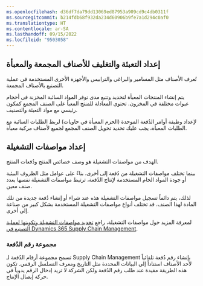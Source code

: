 ```yaml
---
ms.openlocfilehash: d36df7da79dd13069ed87953a909cd9c4db0311f
ms.sourcegitcommit: b214fdb68f932da234d60906b9fe7a1d294c0af0
ms.translationtype: HT
ms.contentlocale: ar-SA
ms.lasthandoff: 09/15/2022
ms.locfileid: "9503058"
---
```


## <a name="packaging-setup-for-bulk-and-packed-products"></a>إعداد التعبئة والتغليف للأصناف المجمعة والمعبأة

تُعرف الأصناف مثل المسامير والبراغي والترابيس والأجهزة الأخرى المستخدمة في عملية التصنيع بالأصناف المجمعة.

يتم إنشاء المنتجات المعبأة لتحديد وتتبع مدى توفر المواد السائبة المخزنة في أحجام عبوات مختلفة في المخزون. تحتوي المعادلة للمنتج المعبأ على الصنف المجمع كمكون رئيسي مع مواد التعبئة والتصنيف.

لإعداد وظيفة أوامر الدُفعة الموحدة (الحزم المعبأة في حاويات) لربط الطلبات السائبة مع الطلبات المعبأة، يجب عليك تحديد تحويل الصنف المجمع لجميع لأصناف مركبة معبأة.

## <a name="batch-attributes-setup"></a>إعداد مواصفات التشغيلة

الهدف من مواصفات التشغيلة هو وصف خصائص المنتج ودُفعات المنتج.

بينما تختلف مواصفات التشغيلة من دُفعة إلى أخرى، بناءً على عوامل مثل الظروف البيئية أو جودة المواد الخام المستخدمة لإنتاج الدُفعة، ترتبط مواصفات التشغيلة نفسها بعدد صنف معين.

لذلك، يتم دائماً تسجيل مواصفات التشغيلة هذه عند شراء أو إنشاء دُفعة جديدة من تلك المادة لهذا الصنف. قد تختلف أنواع مواصفات التشغيلة المستخدمة بشكل كبير من صناعة إلى أخرى.

لمعرفة المزيد حول مواصفات التشغيلة، راجع [تحديد مواصفات التشغيلة وتكوينها لعملية التصنيع في Dynamics 365 Supply Chain Management](/training/modules/identify-configure-batch-attributes-process-manufacturing-dyn365-supply-chain-mgmt/?azure-portal=true).

### <a name="batch-number-group"></a>مجموعة رقم الدُفعة

تسمح مجموعة أرقام الدُفعة لـ Supply Chain Management بإنشاء رقم دُفعة تلقائياً لأحد الأصناف استناداً إلى البيانات المحددة مثل التاريخ ومعرف التسلسل الرقمي. تكون هذه الطريقة مفيدة عند طلب رقم الدُفعة ولكن الشركة لا تريد إدخال الرقم يدوياً في حركة إيصال الإنتاج.
